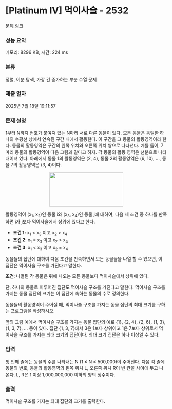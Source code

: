# [Platinum IV] 먹이사슬 - 2532 

[문제 링크](https://www.acmicpc.net/problem/2532) 

### 성능 요약

메모리: 8296 KB, 시간: 224 ms

### 분류

정렬, 이분 탐색, 가장 긴 증가하는 부분 수열 문제

### 제출 일자

2025년 7월 18일 19:11:57

### 문제 설명

<p>1부터 N까지 번호가 붙여져 있는 N마리 서로 다른 동물이 있다. 모든 동물은 동일한 하나의 수평선 상에서 연속된 구간 내에서 활동한다. 이 구간을 그 동물의 활동영역이라 한다. 동물의 활동영역은 구간의 왼쪽 위치와 오른쪽 위치 쌍으로 나타낸다. 예를 들어, 7마리 동물의 활동영역이 다음 그림과 같다고 하자. 각 동물의 활동 영역은 선분으로 나타내어져 있다. 아래에서 동물 1의 활동영역은 (2, 4), 동물 2의 활동영역은 (6, 10), ..., 동물 7의 활동영역은 (3, 4)이다.</p>

<p style="text-align: center;"><img alt="" src="https://www.acmicpc.net/upload/images/hgfgd.png" style="height: 106px; width: 230px;"></p>

<p>활동영역이 (x<sub>1</sub>, x<sub>2</sub>)인 동물 i와 (x<sub>3</sub>, x<sub>4</sub>)인 동물 j에 대하여, 다음 세 조건 중 하나를 만족하면 i가 j보다 먹이사슬에서 상위에 있다고 한다. </p>

<ul>
	<li><strong>조건 1:</strong> x<sub>1</sub> < x<sub>3</sub> 이고 x<sub>2</sub> > x<sub>4</sub></li>
	<li><strong>조건 2</strong>: x<sub>1</sub> = x<sub>3</sub> 이고 x<sub>2</sub> > x<sub>4</sub>  </li>
	<li><strong>조건 3</strong>: x<sub>1</sub> < x<sub>3</sub> 이고 x<sub>2</sub> = x<sub>4</sub> </li>
</ul>

<p>동물들의 집단에 대하여 다음 조건을 만족하면서 모든 동물들을 나열 할 수 있으면, 이 집단은 먹이사슬 구조를 가진다고 말한다.</p>

<p><strong>조건</strong>: 나열된 각 동물은 뒤에 나오는 모든 동물보다 먹이사슬에서 상위에 있다. </p>

<p>단, 하나의 동물로 이루어진 집단도 먹이사슬 구조를 가진다고 말한다. 먹이사슬 구조를 가지는 동물 집단의 크기는 이 집단에 속하는 동물의 수로 정의한다. </p>

<p>동물들의 활동영역이 주어질 때, 먹이사슬 구조를 가지는 동물 집단의 최대 크기를 구하는 프로그램을 작성하시오. </p>

<p>앞의 그림 예에서 먹이사슬 구조를 가지는 동물 집단의 예로 {1}, {2, 4}, {2, 6}, {1, 3}, {1, 3, 7}, ... 등이 있다. 집단 {1, 3, 7}에서  3은 1보다 상위이고 1은 7보다 상위로서 먹이사슬 구조를 가지는 최대 크기의 집단이다. 최대 크기 집단은 하나 이상일 수 있다.</p>

### 입력 

 <p>첫 번째 줄에는 동물의 수를 나타내는 N (1 ≤ N ≤ 500,000)이 주어진다. 다음 각 줄에 동물의 번호, 동물의 활동영역의 왼쪽 위치 L, 오른쪽 위치 R이 빈 칸을 사이에 두고 나온다. L, R은 1 이상 1,000,000,000 이하의 양의 정수이다.</p>

### 출력 

 <p>먹이사슬 구조를 가지는 최대 집단의 크기를 출력한다.</p>

